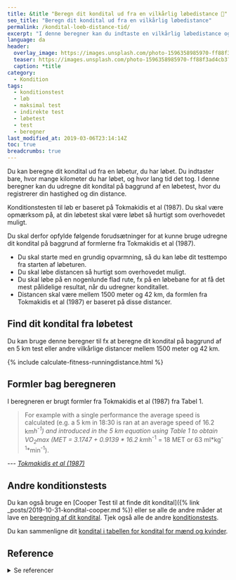 ```yaml
---
title: &title "Beregn dit kondital ud fra en vilkårlig løbedistance 🏃"
seo_title: "Beregn dit kondital ud fra en vilkårlig løbedistance"
permalink: /kondital-loeb-distance-tid/
excerpt: "I denne beregner kan du indtaste en vilkårlig løbedistance og tiden for at gennemføre distancen. Hvis det var et maksimalt løb, kan du få estimeret dit kondital."
language: da
header:
  overlay_image: https://images.unsplash.com/photo-1596358985970-ff88f3ad4cb3?ixlib=rb-1.2.1&ixid=eyJhcHBfaWQiOjEyMDd9&auto=format&fit=crop&w=1900&q=5
  teaser: https://images.unsplash.com/photo-1596358985970-ff88f3ad4cb3?ixlib=rb-1.2.1&ixid=eyJhcHBfaWQiOjEyMDd9&auto=format&fit=crop&w=400&q=5
  caption: *title
category:
  - Kondition
tags:
  - konditionstest
  - løb
  - maksimal test
  - indirekte test
  - løbetest
  - test
  - beregner
last_modified_at: 2019-03-06T23:14:14Z
toc: true
breadcrumbs: true
---
```


Du kan beregne dit kondital ud fra en løbetur, du har løbet. Du indtaster bare, hvor mange kilometer du har løbet, og hvor lang tid det tog. I denne beregner kan du udregne dit kondital på baggrund af en løbetest, hvor du registrerer din hastighed og din distance.

Konditionstesten til løb er baseret på Tokmakidis et al (1987). Du skal være opmærksom på, at din løbetest skal være løbet så hurtigt som overhovedet muligt.

Du skal derfor opfylde følgende forudsætninger for at kunne bruge udregne dit kondital på baggrund af formlerne fra Tokmakidis et al (1987).

- Du skal starte med en grundig opvarmning, så du kan løbe dit testtempo fra starten af løbeturen.
- Du skal løbe distancen så hurtigt som overhovedet muligt.
- Du skal løbe på en nogenlunde flad rute, fx på en løbebane for at få det mest pålidelige resultat, når du udregner konditallet.
- Distancen skal være mellem 1500 meter og 42 km, da formlen fra Tokmakidis et al (1987) er baseret på disse distancer.

## Find dit kondital fra løbetest

Du kan bruge denne beregner til fx at beregne dit kondital på baggrund af en 5 km test eller andre vilkårlige distancer mellem 1500 meter og 42 km.

{% include calculate-fitness-runningdistance.html %}

## Formler bag beregneren

I beregneren er brugt formler fra Tokmakidis et al (1987) fra Tabel 1.

> For example with a single performance the average speed is calculated (e.g. a 5 km in 18:30 is ran at an average speed of 16.2 km*h<sup>-1</sup>) and introduced in the 5 km equation using Table 1 to obtain VO<sub>2</sub>max (MET = 3.1747 + 0.9139 * 16.2 km*h<sup>-1</sup> = 18 MET or 63 ml*kg<sup>-1</sup>*min<sup>-1</sup>).

--- <cite>[Tokmakidis et al (1987)](https://pubmed.ncbi.nlm.nih.gov/3444324/)</cite>

## Andre konditionstests

Du kan også bruge en [Cooper Test til at finde dit kondital]({% link _posts/2019-10-31-kondital-cooper.md %}) eller se alle de andre måder at lave en [beregning af dit kondital](/beregn-kondital/). Tjek også alle de andre [konditionstests](/kondition/tests/).

Du kan sammenligne dit [kondital i tabellen for kondital for mænd og kvinder](/kondital/).

## Reference

<details markdown="1">
  <summary>Se referencer</summary>

- Tokmakidis, S. P., L. Léger, D. Mercier, F. Péronnet, og G. Thibault. 1987. “New Approaches to Predict VO2max and Endurance from Running Performances”. The Journal of Sports Medicine and Physical Fitness 27 (4): 401–9. <https://pubmed.ncbi.nlm.nih.gov/3444324/>
</details>
